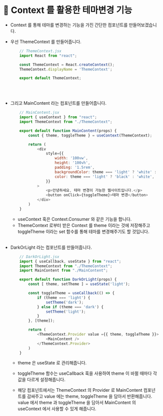 # 🔔 Context 를 활용한 테마변경 기능

- Context 를 통해 테마를 변경하는 기능을 가진 간단한 컴포넌트를 만들어보겠습니다.

- 우선 ThemeContext 를 만들어줍니다.
    ```js
        // ThemeContext.jsx
        import React from "react";

        const ThemeContext = React.createContext();
        ThemeContext.displayName = 'ThemeContext';

        export default ThemeContext;
    ```
    <br/><br/>

- 그리고 MainContent 라는 컴포넌트를 만들어줍니다.
    ```js
        // MainContent.jsx
        import { useContext } from "react";
        import ThemeContext from "./ThemeContext";

        export default function MainContent(props) {
            const { theme, toggleTheme } = useContext(ThemeContext);

            return (
                <div
                    style={{
                        width: '100vw',
                        height: '100vh',
                        padding: '1.5rem',
                        backgroundColor: theme === 'light' ? 'white' : 'black',
                        color: theme === 'light' ? 'black' : 'white',
                    }}
                >
                    <p>안녕하세요, 테마 변경이 가능한 웹사이트입니다.</p>
                    <button onClick={toggleTheme}>테마 변경</button>
                </div>
            )
        }
    ```
    - useContext 훅은 Context.Consumer 와 같은 기능을 합니다. 
    - ThemeContext 로부터 받은 Context 를 theme 이라는 것에 저장해주고 toggleTheme 이라는 set 함수를 통해 테마를 변경해주기도 할 것입니다.
    <br/><br/>

- DarkOrLight 라는 컴포넌트를 만들어줍니다.
    ```js
        // DarkOrLight.jsx
        import { useCallback, useState } from "react";
        import ThemeContext from "./ThemeContext";
        import MainContent from "./MainContent";

        export default function DarkOrLight(props) {
            const [ theme, setTheme ] = useState('light');

            const toggleTheme = useCallback(() => {
                if (theme === 'light') {
                    setTheme('dark');
                } else if (theme === 'dark') {
                    setTheme('light');
                }
            }, [theme]);

            return (
                <ThemeContext.Provider value ={{ theme, toggleTheme }}>
                    <MainContent />
                </ThemeContext.Provider>
            )
        }
    ```
    - theme 은 useState 로 관리해줍니다. 
    
    - toggleTheme 함수는 useCallback 훅을 사용하여 theme 이 바뀔 때마다 각 값을 다르게 설정해줍니다.
    
    - 해당 컴포넌트에서는 ThemeContext 의 Provider 로 MainContent 컴포넌트를 감싸주고 value 에는 theme, toggleTheme 을 담아서 반환해줍니다. value 에서 theme 과 toggleTheme 을 담아서 MainContent 의 useContext 에서 사용할 수 있게 해줍니다. <br/><br/>